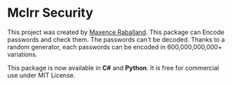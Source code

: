 # Mclrr Security
This project was created by [Maxence Raballand](https://maxenceraballand.com).
This package can Encode passwords and check them. The passwords can't be decoded. Thanks to a random generator, each passwords can be encoded in 600,000,000,000+ variations.

This package is now available in **C#** and **Python**. It is free for commercial use under MIT License.
